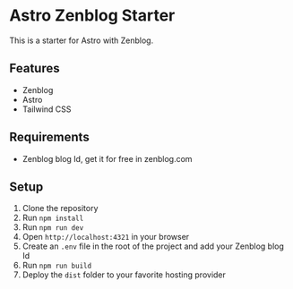 # Astro Zenblog Starter

This is a starter for Astro with Zenblog.

## Features

- Zenblog
- Astro
- Tailwind CSS

## Requirements

- Zenblog blog Id, get it for free in zenblog.com

## Setup

1. Clone the repository
2. Run `npm install`
3. Run `npm run dev`
4. Open `http://localhost:4321` in your browser
5. Create an `.env` file in the root of the project and add your Zenblog blog Id
6. Run `npm run build`
7. Deploy the `dist` folder to your favorite hosting provider
